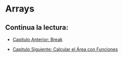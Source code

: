 # Arrays

## Continua la lectura:
- [Capitulo Anterior: Break](./../28_Break)                                                                 

- [Capitulo Siguiente: Calcular el Área con Funciones](./../30_Slices)
